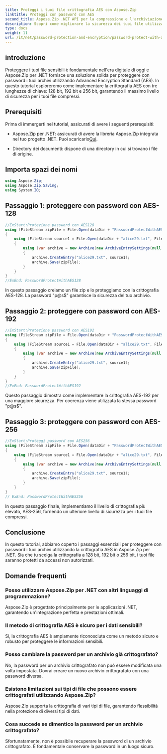```yaml
---
title: Proteggi i tuoi file crittografia AES con Aspose.Zip
linktitle: Proteggi con password con AES
second_title: Aspose.Zip .NET API per la compressione e l'archiviazione dei file
description: Scopri come migliorare la sicurezza dei tuoi file utilizzando Aspose.Zip per .NET con crittografia AES. Segui la nostra guida passo passo per una protezione ottimale.
type: docs
weight: 11
url: /it/net/password-protection-and-encryption/password-protect-with-aes/
---
```


## introduzione

Proteggere i tuoi file sensibili è fondamentale nell'era digitale di oggi e Aspose.Zip per .NET fornisce una soluzione solida per proteggere con password i tuoi archivi utilizzando Advanced Encryption Standard (AES). In questo tutorial esploreremo come implementare la crittografia AES con tre lunghezze di chiave: 128 bit, 192 bit e 256 bit, garantendo il massimo livello di sicurezza per i tuoi file compressi.

## Prerequisiti

Prima di immergerti nel tutorial, assicurati di avere i seguenti prerequisiti:

-  Aspose.Zip per .NET: assicurati di avere la libreria Aspose.Zip integrata nel tuo progetto .NET. Puoi scaricarlo[Qui](https://releases.aspose.com/zip/net/).

- Directory dei documenti: dispone di una directory in cui si trovano i file di origine.

## Importa spazi dei nomi

```csharp
using Aspose.Zip;
using Aspose.Zip.Saving;
using System.IO;
```

## Passaggio 1: proteggere con password con AES-128

```csharp
//ExStart:Protezione password con AES128
using (FileStream zipFile = File.Open(dataDir + "PasswordProtectWithAES128_out.zip", FileMode.Create))
{
    using (FileStream source1 = File.Open(dataDir + "alice29.txt", FileMode.Open, FileAccess.Read))
    {
        using (var archive = new Archive(new ArchiveEntrySettings(null, new AesEcryptionSettings("p@s$", EncryptionMethod.AES128))))
        {
            archive.CreateEntry("alice29.txt", source1);
            archive.Save(zipFile);
        }
    }
}
//ExEnd: PasswordProtectWithAES128
```

In questo passaggio creiamo un file zip e lo proteggiamo con la crittografia AES-128. La password "p@s$" garantisce la sicurezza del tuo archivio.

## Passaggio 2: proteggere con password con AES-192

```csharp
//ExStart:Protezione password con AES192
using (FileStream zipFile = File.Open(dataDir + "PasswordProtectWithAES192_out.zip", FileMode.Create))
{
    using (FileStream source1 = File.Open(dataDir + "alice29.txt", FileMode.Open, FileAccess.Read))
    {
        using (var archive = new Archive(new ArchiveEntrySettings(null, new AesEcryptionSettings("p@s$", EncryptionMethod.AES192))))
        {
            archive.CreateEntry("alice29.txt", source1);
            archive.Save(zipFile);
        }
    }
}
//ExEnd: PasswordProtectWithAES192
```

Questo passaggio dimostra come implementare la crittografia AES-192 per una maggiore sicurezza. Per coerenza viene utilizzata la stessa password "p@s$".

## Passaggio 3: proteggere con password con AES-256

```csharp
//ExStart:Proteggi password con AES256
using (FileStream zipFile = File.Open(dataDir + "PasswordProtectWithAES256_out.zip", FileMode.Create))
{
    using (FileStream source1 = File.Open(dataDir + "alice29.txt", FileMode.Open, FileAccess.Read))
    {
        using (var archive = new Archive(new ArchiveEntrySettings(null, new AesEcryptionSettings("p@s$", EncryptionMethod.AES256))))
        {
            archive.CreateEntry("alice29.txt", source1);
            archive.Save(zipFile);
        }
    }
}
// ExEnd: PasswordProtectWithAES256
```

In questo passaggio finale, implementiamo il livello di crittografia più elevato, AES-256, fornendo un ulteriore livello di sicurezza per i tuoi file compressi.

## Conclusione

In questo tutorial, abbiamo coperto i passaggi essenziali per proteggere con password i tuoi archivi utilizzando la crittografia AES in Aspose.Zip per .NET. Sia che tu scelga la crittografia a 128 bit, 192 bit o 256 bit, i tuoi file saranno protetti da accessi non autorizzati.

## Domande frequenti

### Posso utilizzare Aspose.Zip per .NET con altri linguaggi di programmazione?
Aspose.Zip è progettato principalmente per le applicazioni .NET, garantendo un'integrazione perfetta e prestazioni ottimali.

### Il metodo di crittografia AES è sicuro per i dati sensibili?
Sì, la crittografia AES è ampiamente riconosciuta come un metodo sicuro e robusto per proteggere le informazioni sensibili.

### Posso cambiare la password per un archivio già crittografato?
No, la password per un archivio crittografato non può essere modificata una volta impostata. Dovrai creare un nuovo archivio crittografato con una password diversa.

### Esistono limitazioni sui tipi di file che possono essere crittografati utilizzando Aspose.Zip?
Aspose.Zip supporta la crittografia di vari tipi di file, garantendo flessibilità nella protezione di diversi tipi di dati.

### Cosa succede se dimentico la password per un archivio crittografato?
Sfortunatamente, non è possibile recuperare la password di un archivio crittografato. È fondamentale conservare la password in un luogo sicuro.
